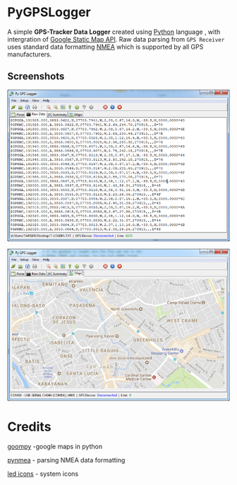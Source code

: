 # PyGPSLogger

A simple **GPS-Tracker Data Logger** created using [Python](https://www.python.org/) language , with intergration of [ Google Static Map API](https://developers.google.com/maps/documentation/static-maps/).
Raw data parsing from `GPS Receiver` uses standard data formatting [NMEA](http://www.gpsinformation.org/dale/nmea.htm) which is supported by all GPS manufacturers.





## Screenshots
![GPSRaw](/images/gps-raw.png?raw=true "GPS Raw Data")

![GPSMap](/images/gps-map.png?raw=true "Google Static Map")

# Credits
[goompy](https://github.com/simondlevy/GooMPy) -google maps in python

[pynmea](https://pypi.python.org/pypi/pynmea/0.6.0) - parsing NMEA data formatting

[led icons](http://vitorfs.com/led-icons/) - system icons


